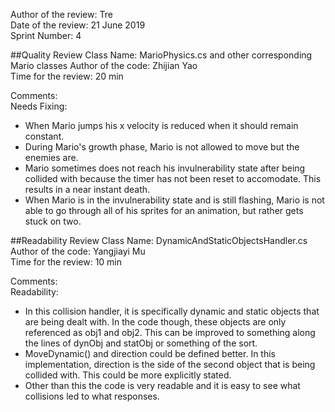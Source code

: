 Author of the review: Tre  
Date of the review: 21 June 2019  
Sprint Number: 4  

##Quality Review
Class Name: MarioPhysics.cs and other corresponding Mario classes
Author of the code: Zhijian Yao  
Time for the review: 20 min

Comments:  
Needs Fixing:  
- When Mario jumps his x velocity is reduced when it should remain constant. 
- During Mario's growth phase, Mario is not allowed to move but the enemies are.
- Mario sometimes does not reach his invulnerability state after being collided with because the timer has not been reset to accomodate. This results in a near instant death.
- When Mario is in the invulnerability state and is still flashing, Mario is not able to go through all of his sprites for an animation, but rather gets stuck on two.

##Readability Review
Class Name: DynamicAndStaticObjectsHandler.cs  
Author of the code: Yangjiayi Mu  
Time for the review: 10 min  

Comments:  
Readability:   
- In this collision handler, it is specifically dynamic and static objects that are being dealt with. In the code though, these objects are only referenced as obj1 and obj2. This can be improved to something along the lines of dynObj and statObj or something of the sort.  
- MoveDynamic() and direction could be defined better. In this implementation, direction is the side of the second object that is being collided with. This could be more explicitly stated.  
- Other than this the code is very readable and it is easy to see what collisions led to what responses.

